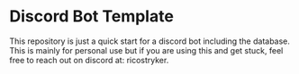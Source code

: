 # Discord Bot Template
This repository is just a quick start for a discord bot including the database. This is mainly for personal use but if you are using this and get stuck, feel free to reach out on discord at: ricostryker.